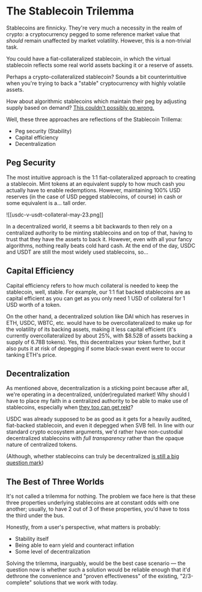 # The Stablecoin Trilemma

Stablecoins are finnicky. They're very much a necessity in the realm of crypto: a cryptocurrency pegged to some reference market value that _should_ remain unaffected by market volatility. However, this is a non-trivial task.

You could have a fiat-collateralized stablecoin, in which the virtual stablecoin reflects some real world assets backing it or a reserve of assets. 

Perhaps a crypto-collateralized stablecoin? Sounds a bit counterintuitive when you're trying to back a "stable" cryptocurrency with highly volatile assets.

How about algorithmic stablecoins which maintain their peg by adjusting supply based on demand? [This couldn't possibly go wrong.](https://corpgov.law.harvard.edu/2023/05/22/anatomy-of-a-run-the-terra-luna-crash/)

Well, these three approaches are reflections of the Stablecoin Trillema:
- Peg security (Stability)
- Capital efficiency
- Decentralization

## Peg Security

The most intuitive approach is the 1:1 fiat-collateralized approach to creating a stablecoin. Mint tokens at an equivalent supply to how much cash you actually have to enable redemptions. However, maintaining 100% USD reserves (in the case of USD pegged stablecoins, of course) in cash or some equivalent is a... tall order. 

![[usdc-v-usdt-collateral-may-23.png]]

In a decentralized world, it seems a bit backwards to then rely on a centralized authority to be minting stablecoins and on top of that, having to trust that they have the assets to back it. However, even with all your fancy algorithms, nothing really beats cold hard cash. At the end of the day, USDC and USDT are still the most widely used stablecoins, so...

## Capital Efficiency

Capital efficiency refers to how much collateral is needed to keep the stablecoin, well, stable. For example, our 1:1 fiat backed stablecoins are as capital efficient as you can get as you only need 1 USD of collateral for 1 USD worth of a token.

On the other hand, a decentralized solution like DAI which has reserves in ETH, USDC, WBTC, etc. would have to be overcollateralized to make up for the volatility of its backing assets, making it less capital efficient (it's currently overcollateralized by about 25%, with $8.52B of assets backing a supply of 6.78B tokens). Yes, this decentralizes your token further, but it also puts it at risk of depegging if some black-swan event were to occur tanking ETH's price.

## Decentralization

As mentioned above, decentralization is a sticking point because after all, we're operating in a decentralized, un(der)regulated market! Why should I have to place my faith in a centralized authority to be able to make use of stablecoins, especially when [they too can get rekt](https://www.coindesk.com/policy/2023/03/12/circle-scrambles-to-right-usdc-after-signature-bank-failure/)? 

USDC was already supposed to be as good as it gets for a heavily audited, fiat-backed stablecoin, and even it depegged when SVB fell. In line with our standard crypto ecosystem arguments, we'd rather have non-custodial decentralized stablecoins with _full transparency_ rather than the opaque nature of centralized tokens. 

(Although, whether stablecoins can truly be decentralized [is still a big question mark](https://bizbeat.nus.edu.sg/thought-leadership/article/decentralised-stablecoins-are-impossible/))

## The Best of Three Worlds

It's not called a trilemma for nothing. The problem we face here is that these three properties underlying stablecoins are at constant odds with one another; usually, to have 2 out of 3 of these properties, you'd have to toss the third under the bus.

Honestly, from a user's perspective, what matters is probably:
- Stability itself
- Being able to earn yield and counteract inflation
- Some level of decentralization

Solving the trilemma, inarguably, would be the best case scenario — the question now is whether such a solution would be reliable enough that it'd dethrone the convenience and "proven effectiveness" of the existing, "2/3-complete" solutions that we work with today.



